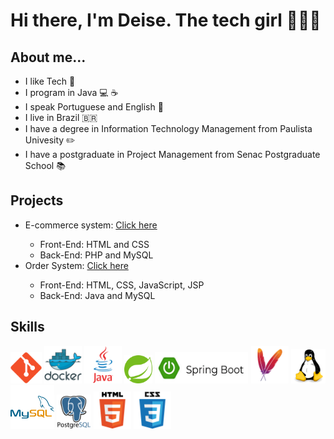 # Hi there, I'm Deise. The tech girl 👩🏻‍💻

## About me...
<ul>
  <li> I like Tech 🦾 </li>
  <li> I program in Java 💻 ☕ </li>
  <li> I speak Portuguese and English 👄 </li>
  <li> I live in Brazil 🇧🇷 </li>
  <li> I have a degree in Information Technology Management from Paulista Univesity ✏️ </li>
  <li> I have a postgraduate in Project Management from Senac Postgraduate School 📚 </li>
</ul>

## Projects
<ul>
  <li>
    E-commerce system: <a href="https://github.com/deisesalless/projeto-site-de-estoque-venda" target="_blank" rel="external">Click here<a/>
      <ul>
        <li>Front-End: HTML and CSS</li>
        <li>Back-End: PHP and MySQL</li>
      </ul>
  </li>
  <li>
    Order System: <a href="https://github.com/deisesalless/ETB-sistema-de-ordem-de-servico" target="_blank" rel="external">Click here<a/>
      <ul>
        <li>Front-End: HTML, CSS, JavaScript, JSP</li>
        <li>Back-End: Java and MySQL</li>
      </ul>
  </li>
</ul>

## Skills

<p align="left">
  <a href="https://git-scm.com/" target="_blank" rel="noreferrer"> <img src="https://github.com/devicons/devicon/blob/master/icons/git/git-original.svg" alt="git" width="50" height="50"/></a>
  <a href="https://www.docker.com/" target="_blank" rel="noreferrer"> <img src="https://github.com/devicons/devicon/blob/master/icons/docker/docker-original-wordmark.svg" alt="docker" width="60" height="60"/></a>
  <a href="https://www.java.com" target="_blank" rel="noreferrer"> <img src="https://github.com/devicons/devicon/blob/master/icons/java/java-original-wordmark.svg" alt="java" width="60" height="60"/></a>
  <a href="https://spring.io/" target="_blank" rel="noreferrer"> <img src="https://github.com/devicons/devicon/blob/master/icons/spring/spring-original.svg" alt="spring" width="45" height="45"/></a>
  <a href="https://spring.io/projects/spring-boot" target="_blank" rel="noreferrer"> <img src="https://github.com/lucarauj/assets/blob/main/SpringBoot.jpeg" alt="springboot" width="150" height="50"/></a>
  <a href="https://maven.apache.org/" target="_blank" rel="noreferrer"> <img src="https://github.com/devicons/devicon/blob/master/icons/maven/maven-original.svg" alt="maven" width="60" height="60"/></a>
  <a href="https://www.linux.org/" target="_blank" rel="noreferrer"> <img src="https://github.com/devicons/devicon/blob/master/icons/linux/linux-original.svg" alt="linux" width="55" height="55"/></a>
  <a href="https://www.mysql.com/" target="_blank" rel="noreferrer"> <img src="https://github.com/devicons/devicon/blob/master/icons/mysql/mysql-original-wordmark.svg" alt="mysql" width="70" height="70"/></a>
  <a href="https://www.postgresql.org/" target="_blank" rel="noreferrer"> <img src="https://github.com/devicons/devicon/blob/master/icons/postgresql/postgresql-original-wordmark.svg" alt="postgresql" width="55" height="55"/></a>
  <a href="https://html.com/" target="_blank" rel="noreferrer"> <img src="https://github.com/devicons/devicon/blob/master/icons/html5/html5-original-wordmark.svg" alt="html" width="60" height="60"/></a>
  <a href="https://www.css3.com/" target="_blank" rel="noreferrer"> <img src="https://github.com/devicons/devicon/blob/master/icons/css3/css3-original-wordmark.svg" alt="css" width="60" height="60"/></a>
</p>
